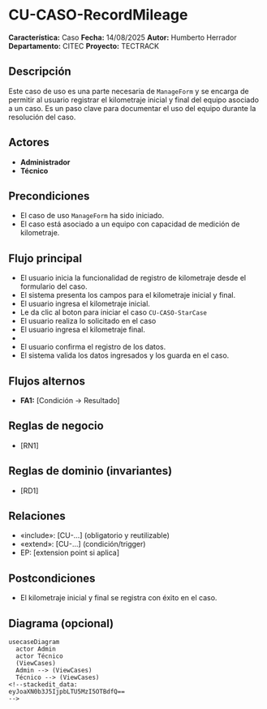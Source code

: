 
# CU-CASO-RecordMileage

**Característica:** Caso 
**Fecha:** 14/08/2025
**Autor:** Humberto Herrador
**Departamento:** CITEC
**Proyecto:** TECTRACK


## Descripción
Este caso de uso es una parte necesaria de `ManageForm` y se encarga de permitir al usuario registrar el kilometraje inicial y final del equipo asociado a un caso. Es un paso clave para documentar el uso del equipo durante la resolución del caso.

## Actores
-   **Administrador**
-   **Técnico**

## Precondiciones
-   El caso de uso `ManageForm` ha sido iniciado.
-   El caso está asociado a un equipo con capacidad de medición de kilometraje.

## Flujo principal
-   El usuario inicia la funcionalidad de registro de kilometraje desde el formulario del caso.
-   El sistema presenta los campos para el kilometraje inicial y final.
-   El usuario ingresa el kilometraje inicial.
-   Le da clic al boton  para iniciar el caso `CU-CASO-StarCase`
-   El usuario realiza lo solicitado en el caso
-   El usuario ingresa el kilometraje final.
-   
-   El usuario confirma el registro de los datos.
-   El sistema valida los datos ingresados y los guarda en el caso.

## Flujos alternos
- **FA1:** [Condición → Resultado]

## Reglas de negocio
- [RN1]
## Reglas de dominio (invariantes)
- [RD1]

## Relaciones
- «include»: [CU-…] (obligatorio y reutilizable)
- «extend»: [CU-…] (condición/trigger)
- EP: [extension point si aplica]

## Postcondiciones
- El kilometraje inicial y final se registra con éxito en el caso.

## Diagrama (opcional)
```mermaid
usecaseDiagram
  actor Admin
  actor Técnico
  (ViewCases)
  Admin --> (ViewCases)
  Técnico --> (ViewCases)
<!--stackedit_data:
eyJoaXN0b3J5IjpbLTU5MzI5OTBdfQ==
-->